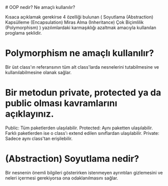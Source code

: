 # OOP nedir? Ne amaçlı kullanılır?

Kısaca açıklamak gerekirse 4 özelliği bulunan
(
Soyutlama (Abstraction)
Kapsülleme (Encapsulation)
Miras Alma (Inheritance)
Çok Biçimlilik (Polymorphism)
) 
yazılımlardaki karmaşıklığı azaltmak amacıyla kullanılan proglama şeklidir.

# Polymorphism ne amaçlı kullanılır?
Bir üst class'ın referansının tüm alt class'larda nesnelerini tutabilmesine ve kullanılabilmesine olanak sağlar.

# Bir metodun private, protected ya da public olması kavramlarını açıklayınız.
Public: Tüm paketlerden ulaşılabilir.
Protected: Aynı paketten ulaşılabilir. Farklı paketlerden ise o class'ı extend edilen sınıflardan ulaşılabilir.
Private: Sadece aynı class'tan erişilebilir.

# (Abstraction) Soyutlama nedir?

Bir nesnenin önemli bilgileri gösterirken istenmeyen ayrıntıları gizlemesini ve neleri içermesi gerekiyorsa ona odaklanılmasını sağlar.
